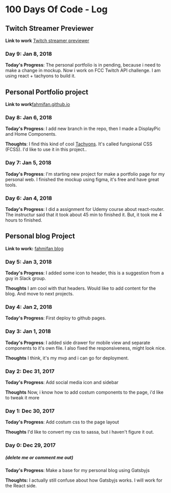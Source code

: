 # 100 Days Of Code - Log

## Twitch Streamer Previewer
**Link to work** [Twitch streamer previewer](https://github.com/fahmifan/twitch_stream_previewer)

### Day 9: Jan 8, 2018 
**Today's Progress**: The personal portfolio is in pending, because i need to make a change in mockup. Now i work on FCC Twitch API challenge. I am using react + tachyons to build it. 


## Personal Portfolio project
**Link to work**[fahmifan.github.io](https://github.com/fahmifan/fahmifan.github.io/tree/refactor/to-using-react)

### Day 8: Jan 6, 2018
**Today's Progress**: I add new branch in the repo, then I made a DisplayPic and Home Components. 

**Thoughts**: I find this kind of cool [Tachyons](http://tachyons.io/). It's called fungsional CSS (FCSS). I'd like to use it in this project..

### Day 7: Jan 5, 2018
**Today's Progress**: I'm starting new project for make a portfolio page for my personal web. I finished the mockup using figma, it's free and have great tools.

### Day 6: Jan 4, 2018
**Today's Progress**: I did a assignment for  Udemy course about react-router. The instructur said that it took about 45 min to finished it. But, it took me 4 hours to finished. 

## Personal blog Project
**Link to work:** [fahmifan blog](https://github.com/fahmifan/fahmifan_blog)

### Day 5: Jan 3, 2018
**Today's Progress**: I added some icon to header, this is a suggestion from a guy in Slack group.

**Thoughts** I am cool with that headers. Would like to add content for the blog. And move to next projects.

### Day 4: Jan 2, 2018
**Today's Progress**: First deploy to github pages. 

### Day 3: Jan 1, 2018
**Today's Progress**: I added side drawer for mobile view and separate components to it's own file. I also fixed the responsiveness, might look nice.

**Thoughts** I think, it's my mvp and i can go for deployment.

### Day 2: Dec 31, 2017
**Today's Progress**: Add social media icon and sidebar

**Thoughts** Now, i know how to add costum components to the page, i'd like to tweak it more

### Day 1: Dec 30, 2017
**Today's Progress**: Add costum css to the page layout

**Thoughts** I'd like to convert my css to sassa, but i haven't figure it out.

### Day 0: Dec 29, 2017
##### (delete me or comment me out)

**Today's Progress**: Make a base for my personal blog using Gatsbyjs

**Thoughts:** I actually still confuse about how Gatsbyjs works. I will work for the React side.
